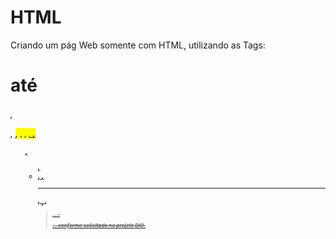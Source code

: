 # HTML
Criando um pág Web somente com HTML, utilizando as Tags: <h1> até <h6>, <p>, <mark>, <small>, <i>, <u>, <strong>, <ol>, <ul>, <li>, <a>, <hr>, <sub>, <sup>, <blockquote>, <font>, <del>, <p>, <abbr>, conforme solicitado no projeto DIO.
